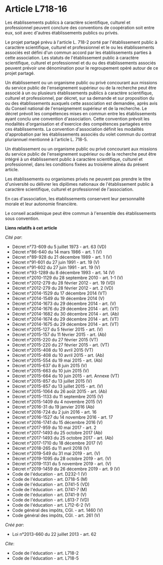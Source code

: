 # Article L718-16

Les établissements publics à caractère scientifique, culturel et professionnel peuvent conclure des conventions de
coopération soit entre eux, soit avec d'autres établissements publics ou privés. 

Le projet partagé prévu à l'article L. 718-2 porté par l'établissement public à caractère scientifique, culturel et
professionnel et le ou les établissements associés est défini d'un commun accord par les établissements parties à cette
association. Les statuts de l'établissement public à caractère scientifique, culturel et professionnel et du ou des
établissements associés peuvent prévoir une dénomination pour le regroupement opéré autour de ce projet partagé. 

Un établissement ou un organisme public ou privé concourant aux missions du service public de l'enseignement supérieur ou de
la recherche peut être associé à un ou plusieurs établissements publics à caractère scientifique, culturel et professionnel,
par décret, sur sa demande et sur proposition du ou des établissements auxquels cette association est demandée, après avis du
Conseil national de l'enseignement supérieur et de la recherche. Le décret prévoit les compétences mises en commun entre les
établissements ayant conclu une convention d'association. Cette convention prévoit les modalités d'organisation et d'exercice
des compétences partagées entre ces établissements. La convention d'association définit les modalités d'approbation par les
établissements associés du volet commun du contrat pluriannuel mentionné à l'article L. 718-5. 

Un établissement ou un organisme public ou privé concourant aux missions du service public de l'enseignement supérieur ou de
la recherche peut être intégré à un établissement public à caractère scientifique, culturel et professionnel, dans les
conditions fixées au troisième alinéa du présent article. 

Les établissements ou organismes privés ne peuvent pas prendre le titre d'université ou délivrer les diplômes nationaux de
l'établissement public à caractère scientifique, culturel et professionnel de l'association. 

En cas d'association, les établissements conservent leur personnalité morale et leur autonomie financière. 

Le conseil académique peut être commun à l'ensemble des établissements sous convention.

**Liens relatifs à cet article**

_Cité par_:

  - Décret n°73-609 du 5 juillet 1973 - art. 63 (VD)
  - Décret n°86-640 du 14 mars 1986 - art. 1 (V)
  - Décret n°89-928 du 21 décembre 1989 - art. 1 (V)
  - Décret n°91-601 du 27 juin 1991 - art. 19 (V)
  - Décret n°91-602 du 27 juin 1991 - art. 19 (V)
  - Décret n°93-1289 du 8 décembre 1993 - art. 14 (V)
  - Décret n°2010-1129 du 28 septembre 2010 - art. 1-1 (V)
  - Décret n°2012-279 du 28 février 2012 - art. 19 (VD)
  - Décret n°2012-279 du 28 février 2012 - art. 2 (VD)
  - Décret n°2014-1529 du 17 décembre 2014 (VT)
  - Décret n°2014-1549 du 19 décembre 2014 (V)
  - Décret n°2014-1673 du 29 décembre 2014 - art. (V)
  - Décret n°2014-1676 du 29 décembre 2014 - art. (VT)
  - Décret n°2014-1682 du 30 décembre 2014 - art. (Ab)
  - Décret n°2014-1674 du 29 décembre 2014 - art. (VT)
  - Décret n°2014-1675 du 29 décembre 2014 - art. (VT)
  - Décret n°2015-127 du 5 février 2015 - art. (V)
  - Décret n°2015-157 du 11 février 2015 - art. (Ab)
  - Décret n°2015-220 du 27 février 2015 (VT)
  - Décret n°2015-220 du 27 février 2015 - art. (VT)
  - Décret n°2015-408 du 10 avril 2015 (VT)
  - Décret n°2015-408 du 10 avril 2015 - art. (Ab)
  - Décret n°2015-554 du 19 mai 2015 - art. (Ab)
  - Décret n°2015-637 du 8 juin 2015 (V)
  - Décret n°2015-663 du 10 juin 2015 (V)
  - Décret n°2015-664 du 10 juin 2015 - art. Annexe (VT)
  - Décret n°2015-857 du 13 juillet 2015 (V)
  - Décret n°2015-857 du 13 juillet 2015 - art. (V)
  - Décret n°2015-1064 du 26 août 2015 - art. (Ab)
  - Décret n°2015-1133 du 11 septembre 2015 (V)
  - Décret n°2015-1409 du 4 novembre 2015 (V)
  - Décret n°2016-31 du 19 janvier 2016 (Ab)
  - Décret n°2016-724 du 2 juin 2016 - art. 16
  - Décret n°2016-1527 du 14 novembre 2016 - art. 17
  - Décret n°2016-1741 du 15 décembre 2016 (V)
  - Décret n°2017-959 du 10 mai 2017 - art. 2
  - Décret n°2017-1493 du 25 octobre 2017 (Ab)
  - Décret n°2017-1493 du 25 octobre 2017 - art. (Ab)
  - Décret n°2017-1710 du 18 décembre 2017 (V)
  - Décret n°2018-265 du 11 avril 2018 (V)
  - Décret n°2019-549 du 31 mai 2019 - art. (V)
  - Décret n°2019-1095 du 28 octobre 2019 - art. (V)
  - Décret n°2019-1131 du 5 novembre 2019 - art. (V)
  - Décret n°2019-1459 du 26 décembre 2019 - art. 9 (V)
  - Code de l'éducation - art. D232-1 (V)
  - Code de l'éducation - art. D718-5 (M)
  - Code de l'éducation - art. D741-5 (VD)
  - Code de l'éducation - art. D741-7 (M)
  - Code de l'éducation - art. D741-9 (V)
  - Code de l'éducation - art. L613-7 (VD)
  - Code de l'éducation - art. L712-6-2 (V)
  - Code général des impôts, CGI. - art. 1460 (V)
  - Code général des impôts, CGI. - art. 261 (V)

_Créé par_:

  - Loi n°2013-660 du 22 juillet 2013 - art. 62

_Cite_:

  - Code de l'éducation - art. L718-2
  - Code de l'éducation - art. L718-5
